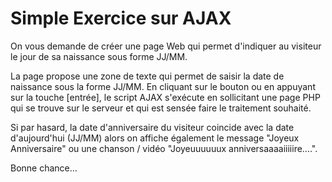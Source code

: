 # Simple Exercice sur AJAX

On vous demande de créer une page Web qui permet d'indiquer au visiteur le jour de sa naissance sous forme JJ/MM.

La page propose une zone de texte qui permet de saisir la date de naissance sous la forme JJ/MM. En cliquant sur le bouton ou en appuyant sur la touche [entrée], le script AJAX s'exécute en sollicitant une page PHP qui se trouve sur le serveur et qui est sensée faire le traitement souhaité.

Si par hasard, la date d'anniversaire du visiteur coincide avec la date d'aujourd'hui (JJ/MM) alors on affiche également le message "Joyeux Anniversaire" ou une chanson / vidéo "Joyeuuuuuux anniversaaaaiiiiire....".

Bonne chance...

